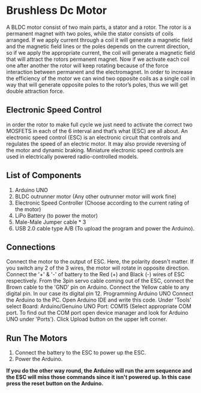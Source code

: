 #  Brushless Dc Motor
A BLDC motor consist of two main parts, a stator and a rotor. The rotor is a permanent magnet with two poles, while the stator consists of coils arranged. If we apply current through a coil it will generate a magnetic field and the magnetic field lines or the poles depends on the current direction, so if we apply the appropriate current, the coil will generate a magnetic field that will attract the rotors permanent magnet. Now if we activate each coil one after another the rotor will keep rotating because of the force interaction between permanent and the electromagnet. In order to increase the efficiency of the motor we can wind two opposite coils as a single coil in way that will generate opposite poles to the rotor’s poles, thus we will get double attraction force.
## Electronic Speed Control
in order the rotor to make full cycle we just need to activate the correct two MOSFETS in each of the 6 interval and that’s what (ESC) are all about. An electronic speed control (ESC) is an electronic circuit that controls and regulates the speed of an electric motor. It may also provide reversing of the motor and dynamic braking. Miniature electronic speed controls are used in electrically powered radio-controlled models.
## List of Components
1.	Arduino UNO
2.	BLDC outrunner motor (Any other outrunner motor will work fine)
3.	Electronic Speed Controller (Choose according to the current rating of the motor)
4.	LiPo Battery (to power the motor)
5.	Male-Male Jumper cable * 3
6.	USB 2.0 cable type A/B (To upload the program and power the Arduino).
## Connections
Connect the motor to the output of ESC. Here, the polarity doesn't matter. If you switch any 2 of the 3 wires, the motor will rotate in opposite direction. Connect the '+' & '-' of battery to the Red (+) and Black (-) wires of ESC respectively. From the 3pin servo cable coming out of the ESC, connect the Brown cable to the 'GND' pin on Arduino. Connect the Yellow cable to any digital pin. In our case its digital pin 12.
Programming Arduino UNO
Connect the Arduino to the PC. Open Arduino IDE and write this code. Under 'Tools' select Board: Arduino/Genuino UNO Port: COM15 (Select appropriate COM port. To find out the COM port open device manager and look for Arduino UNO under 'Ports'). Click Upload button on the upper left corner.
## Run The Motors
1. Connect the battery to the ESC to power up the ESC.
2. Power the Arduino.

**If you do the other way round, the Arduino will run the arm sequence and the ESC will miss those commands since it isn't powered up. In this case press the reset button on the Arduino.**


